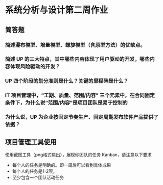# 系统分析与设计第二周作业

## 简答题

###  简述瀑布模型、增量模型、螺旋模型（含原型方法）的优缺点。

###  简述 UP 的三大特点，其中哪些内容体现了用户驱动的开发，哪些内容体现风险驱动的开发？

###  UP 四个阶段的划分准则是什么？关键的里程碑是什么？

###  IT 项目管理中，“工期、质量、范围/内容” 三个元素中，在合同固定条件下，为什么说“范围/内容”是项目团队是易于控制的

###  为什么说，UP 为企业按固定节奏生产、固定周期发布软件产品提供了依据？

## 项目管理工具使用

使用截图工具（png格式输出），展现你团队的任务 Kanban，请注意以下要求

- 每个人的任务是明确的。即一周后可以看到具体成果
- 每个人的任务是1-2项。
- 至少包含一个团队活动任务